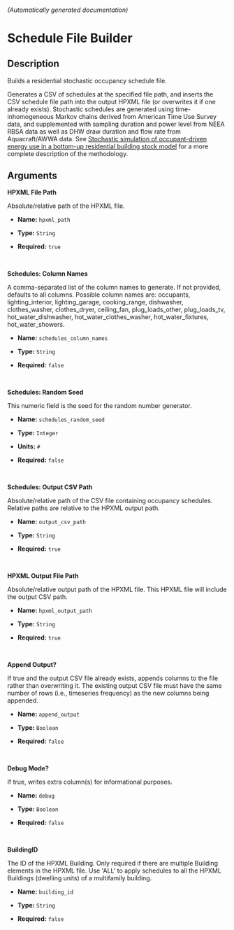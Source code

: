 
###### (Automatically generated documentation)

# Schedule File Builder

## Description
Builds a residential stochastic occupancy schedule file.

Generates a CSV of schedules at the specified file path, and inserts the CSV schedule file path into the output HPXML file (or overwrites it if one already exists). Stochastic schedules are generated using time-inhomogeneous Markov chains derived from American Time Use Survey data, and supplemented with sampling duration and power level from NEEA RBSA data as well as DHW draw duration and flow rate from Aquacraft/AWWA data. See <a href='https://www.sciencedirect.com/science/article/pii/S0306261922011540'>Stochastic simulation of occupant-driven energy use in a bottom-up residential building stock model</a> for a more complete description of the methodology.

## Arguments


**HPXML File Path**

Absolute/relative path of the HPXML file.

- **Name:** ``hpxml_path``
- **Type:** ``String``

- **Required:** ``true``

<br/>

**Schedules: Column Names**

A comma-separated list of the column names to generate. If not provided, defaults to all columns. Possible column names are: occupants, lighting_interior, lighting_garage, cooking_range, dishwasher, clothes_washer, clothes_dryer, ceiling_fan, plug_loads_other, plug_loads_tv, hot_water_dishwasher, hot_water_clothes_washer, hot_water_fixtures, hot_water_showers.

- **Name:** ``schedules_column_names``
- **Type:** ``String``

- **Required:** ``false``

<br/>

**Schedules: Random Seed**

This numeric field is the seed for the random number generator.

- **Name:** ``schedules_random_seed``
- **Type:** ``Integer``

- **Units:** ``#``

- **Required:** ``false``

<br/>

**Schedules: Output CSV Path**

Absolute/relative path of the CSV file containing occupancy schedules. Relative paths are relative to the HPXML output path.

- **Name:** ``output_csv_path``
- **Type:** ``String``

- **Required:** ``true``

<br/>

**HPXML Output File Path**

Absolute/relative output path of the HPXML file. This HPXML file will include the output CSV path.

- **Name:** ``hpxml_output_path``
- **Type:** ``String``

- **Required:** ``true``

<br/>

**Append Output?**

If true and the output CSV file already exists, appends columns to the file rather than overwriting it. The existing output CSV file must have the same number of rows (i.e., timeseries frequency) as the new columns being appended.

- **Name:** ``append_output``
- **Type:** ``Boolean``

- **Required:** ``false``

<br/>

**Debug Mode?**

If true, writes extra column(s) for informational purposes.

- **Name:** ``debug``
- **Type:** ``Boolean``

- **Required:** ``false``

<br/>

**BuildingID**

The ID of the HPXML Building. Only required if there are multiple Building elements in the HPXML file. Use 'ALL' to apply schedules to all the HPXML Buildings (dwelling units) of a multifamily building.

- **Name:** ``building_id``
- **Type:** ``String``

- **Required:** ``false``

<br/>





